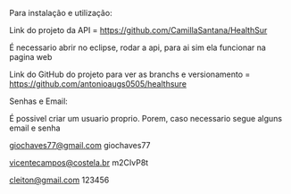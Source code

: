 Para instalação e utilização:

Link do projeto da API = https://github.com/CamillaSantana/HealthSur

É necessario abrir no eclipse, rodar a api, para ai sim  ela funcionar na pagina web

Link do GitHub do projeto para ver as branchs e versionamento 
= https://github.com/antonioaugs0505/healthsure

Senhas e Email: 

É possivel criar um usuario proprio. Porem, caso necessario segue alguns email e senha

giochaves77@gmail.com
giochaves77

vicentecampos@costela.br
m2CIvP8t

cleiton@gmail.com
123456